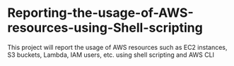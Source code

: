 # Reporting-the-usage-of-AWS-resources-using-Shell-scripting
This project will report the usage of  AWS resources such as EC2 instances, S3 buckets, Lambda, IAM users, etc. using shell scripting and AWS CLI
